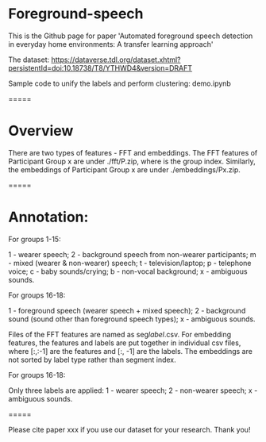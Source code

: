 # Foreground-speech


This is the Github page for paper 'Automated foreground speech detection in everyday home environments: A transfer learning approach'

The dataset: https://dataverse.tdl.org/dataset.xhtml?persistentId=doi:10.18738/T8/YTHWD4&version=DRAFT

Sample code to unify the labels and perform clustering: demo.ipynb

=====

# Overview

There are two types of features - FFT and embeddings. The FFT features of Participant Group x are under ./fft/P<x>.zip, where <x> is the group index. Similarly, the embeddings of Participant Group x are under ./embeddings/Px.zip.

=====

# Annotation:

For groups 1-15:

1 - wearer speech; 2 - background speech from non-wearer participants; m - mixed (wearer & non-wearer) speech; t - television/laptop; p - telephone voice; c - baby sounds/crying; b - non-vocal background; x - ambiguous sounds.

For groups 16-18:

1 - foreground speech (wearer speech + mixed speech); 2 - background sound (sound other than foreground speech types); x - ambiguous sounds.

Files of the FFT features are named as seg<segment id>_label_<y>.csv. For embedding features, the features and labels are put together in individual csv files, where [:,:-1] are the features and [:, -1] are the labels. The embeddings are not sorted by label type rather than segment index.
  
 For groups 16-18:
  
 Only three labels are applied: 1 - wearer speech; 2 - non-wearer speech; x - ambiguous sounds.
  
 =====
  
 Please cite paper xxx if you use our dataset for your research. Thank you!
